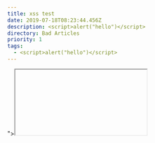 ```yaml
---
title: xss test
date: 2019-07-18T08:23:44.456Z
description: <script>alert("hello")</script>
directory: Bad Articles
priority: 1
tags:
  - <script>alert("hello")</script>
---
```

<script>alert("hello")</script>

"><iframe src=javascript:alert(1);>

<IMG SRC="javascript:alert('XSS');">

<IMG SRC=javascript:alert(&quot;XSS&quot;)>

";alert('XSS');//

<SCRIPT SRC="http://xss.rocks/xss.jpg"></SCRIPT>

<script>alert('xss');</script>
